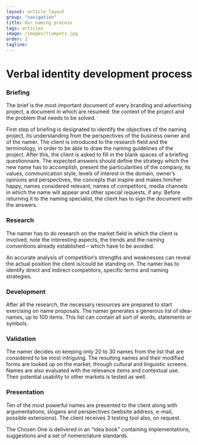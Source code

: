 ```yaml
---
layout: article_layout
group: "navigation"
title: Our naming process
tags: articles
image: /images/trumpets.jpg
order: 2
tagline: 
---
```

# Verbal identity development process

### Briefing
The brief is the most important document of every branding and advertising project, a document in which are resumed: the context of the project and the problem that needs to be solved.

First step of briefing is designated to identify the objectives of the naming project, its understanding from the perspectives of the business owner and of the namer. The client is introduced to the research field and the terminology, in order to be able to draw the naming guidelines of the project. After this, the client is asked to fill in the blank spaces of a briefing questionnaire. The expected answers should define the strategy which the new name has to accomplish, present the particularities of the company, its values, communication style, levels of interest in the domain, owner’s opinions and perspectives, the concepts that inspire and makes him/her happy, names considered relevant, names of competitors, media channels in which the name will appear and other special requests, if any. Before returning it to the naming specialist, the client has to sign the document with the answers.

### Research
The namer has to do research on the market field in which the client is involved, note the interesting aspects, the trends and the naming conventions already established – which have to be avoided.

An accurate analysis of competition’s strengths and weaknesses can reveal the actual position the client is/could be standing on. The namer has to identify direct and indirect competitors, specific terms and naming strategies.

### Development
After all the research, the necessary resources are prepared to start exercising on name proposals. The namer generates a generous list of idea-names, up to 100 items. This list can contain all sort of words, statements or symbols.

### Validation
The namer decides on keeping only 20 to 30 names from the list that are considered to be most intriguing. The resulting names and their modified forms are looked up on the market, through cultural and linguistic screens. Names are also evaluated with the relevance items and contextual use. Their potential usability to other markets is tested as well.

### Presentation
Ten of the most powerful names are presented to the client along with argumentations, slogans and perspectives (website address, e-mail, possible extensions). The client receives 3 testing tool also, on request.

The Chosen One is delivered in an “idea book” containing implementations, suggestions and a set of nomenclature standards.